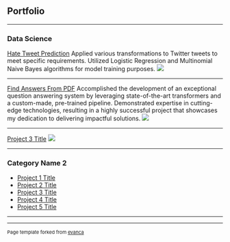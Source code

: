 ## Portfolio

---

### Data Science

[Hate Tweet Prediction](/sample_page)
Applied various transformations to Twitter tweets to meet specific requirements. Utilized Logistic Regression and Multinomial Naive Bayes algorithms for model training purposes.
<img src="images/dummy_thumbnail.jpg?raw=true"/>

---
[Find Answers From PDF](/pdf/sample_presentation.pdf)
Accomplished the development of an exceptional question answering system by leveraging state-of-the-art transformers and a custom-made, pre-trained pipeline. Demonstrated expertise in cutting-edge technologies, resulting in a highly successful project that showcases my dedication to delivering impactful solutions.
<img src="images/dummy_thumbnail.jpg?raw=true"/>

---
[Project 3 Title](http://example.com/)
<img src="images/dummy_thumbnail.jpg?raw=true"/>

---

### Category Name 2

- [Project 1 Title](http://example.com/)
- [Project 2 Title](http://example.com/)
- [Project 3 Title](http://example.com/)
- [Project 4 Title](http://example.com/)
- [Project 5 Title](http://example.com/)

---




---
<p style="font-size:11px">Page template forked from <a href="https://github.com/evanca/quick-portfolio">evanca</a></p>
<!-- Remove above link if you don't want to attibute -->
